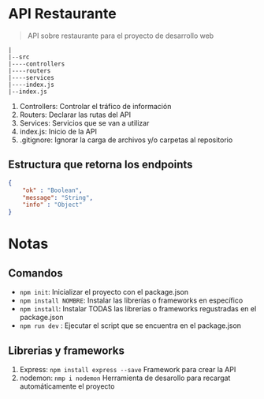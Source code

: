 # API Restaurante

> API sobre restaurante para el proyecto de desarrollo web

```
|
|--src
|----controllers
|----routers
|----services
|----index.js
|--index.js
```

1. Controllers: Controlar el tráfico de información
2. Routers: Declarar las rutas del API 
3. Services: Servicios que se van a utilizar
4. index.js: Inicio de la API
5. .gitignore: Ignorar la carga de archivos y/o carpetas al repositorio

## Estructura que retorna los endpoints
```json
{
    "ok" : "Boolean",
    "message": "String",
    "info" : "Object"
}
```

# Notas
## Comandos 
- `npm init`: Inicializar el proyecto con el package.json
- `npm install NOMBRE`: Instalar las librerías o 
frameworks en específico
- `npm install`: Instalar TODAS las librerías o frameworks regustradas en el package.json
- `npm run dev` : Ejecutar el script que se encuentra en el package.json

## Librerias y frameworks
1. Express: `npm install express --save` Framework para crear la API
2. nodemon: `nmp i nodemon` Herramienta de desarollo para recargat automáticamente el proyecto